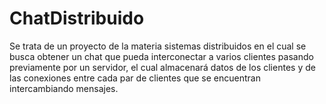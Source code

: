 # ChatDistribuido
Se trata de un proyecto de la materia sistemas distribuidos en el cual se busca obtener un chat que pueda interconectar a varios clientes pasando previamente por un servidor, el cual almacenará datos de los clientes y de las conexiones entre cada par de clientes que se encuentran intercambiando mensajes.
